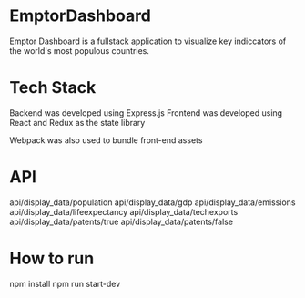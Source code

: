 # EmptorDashboard
Emptor Dashboard is a fullstack application to visualize key indiccators of the world's most populous countries.

# Tech Stack
Backend was developed using Express.js 
Frontend was developed using React and Redux as the state library

Webpack was also used to bundle front-end assets

# API
api/display_data/population
api/display_data/gdp
api/display_data/emissions
api/display_data/lifeexpectancy
api/display_data/techexports
api/display_data/patents/true
api/display_data/patents/false

# How to run
npm install
npm run start-dev


